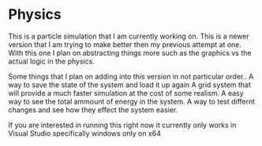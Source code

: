 # Physics
This is a particle simulation that I am currently working on. 
This is a newer version that I am trying to make better then my previous attempt at one.
With this one I plan on abstracting things more such as the graphics vs the actual logic in the physics.

Some things that I plan on adding into this version in not particular order..
  A way to save the state of the system and load it up again 
  A grid system that will provide a much faster simulation at the cost of some realism.
  A easy way to see the total ammount of energy in the system.
  A way to test differnt changes and see how they effect the system easier. 
 
If you are interested in running this right now it currently only works in Visual Studio specifically windows only on x64
